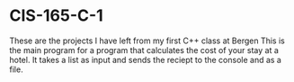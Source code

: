 # CIS-165-C-1
These are the projects I have left from my first C++ class at Bergen
This is the main program for a program that calculates the cost of your stay at a hotel. It takes a list as input and sends the reciept to the console and as a file.
